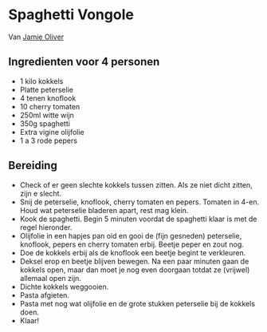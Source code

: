 # Spaghetti Vongole
Van [Jamie Oliver](https://www.jamieoliver.com/recipes/pasta-recipes/spaghetti-vongole/)

## Ingredienten voor 4 personen
- 1 kilo kokkels
- Platte peterselie
- 4 tenen knoflook
- 10 cherry tomaten
- 250ml witte wijn
- 350g spaghetti
- Extra vigine olijfolie
- 1 a 3 rode pepers


## Bereiding
- Check of er geen slechte kokkels tussen zitten. Als ze niet dicht zitten, zijn e slecht.
- Snij de peterselie, knoflook, cherry tomaten en pepers. Tomaten in 4-en. Houd wat peterselie bladeren apart, rest mag klein.
- Kook de spaghetti. Begin 5 minuten voordat de spaghetti klaar is met de regel hieronder.
- Olijfolie in een hapjes pan oid en gooi de (fijn gesneden) peterselie, knoflook, pepers en cherry tomaten erbij. Beetje peper en zout nog.
- Doe de kokkels erbij als de knoflook een beetje begint te verkleuren.
- Deksel erop en beetje blijven bewegen. Na een paar minuten gaan de kokkels open, maar dan moet je nog even doorgaan totdat ze (vrijwel) allemaal open zijn.
- Dichte kokkels weggooien.
- Pasta afgieten.
- Pasta met nog wat olijfolie en de grote stukken peterselie bij de kokkels doen.
- Klaar!